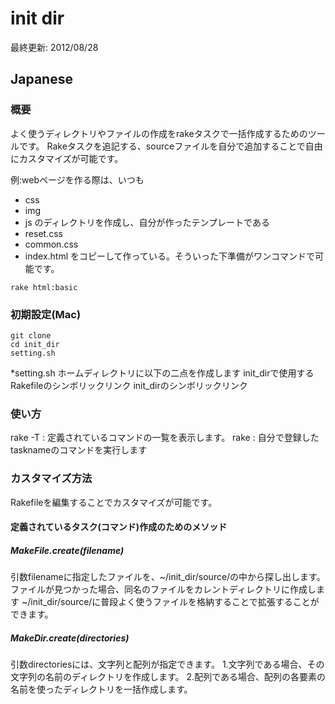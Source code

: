 init dir
=========

最終更新: 2012/08/28

## Japanese

### 概要

よく使うディレクトリやファイルの作成をrakeタスクで一括作成するためのツールです。
Rakeタスクを追記する、sourceファイルを自分で追加することで自由にカスタマイズが可能です。

例:webページを作る際は、いつも
- css
- img
- js
のディレクトリを作成し、自分が作ったテンプレートである
- reset.css
- common.css
- index.html
をコピーして作っている。そういった下準備がワンコマンドで可能です。

```
rake html:basic
```



### 初期設定(Mac)

```
git clone
cd init_dir
setting.sh
```

*setting.sh
ホームディレクトリに以下の二点を作成します
init_dirで使用するRakefileのシンボリックリンク
init_dirのシンボリックリンク

### 使い方

rake -T : 定義されているコマンドの一覧を表示します。
rake <taskname> : 自分で登録したtasknameのコマンドを実行します

### カスタマイズ方法

Rakefileを編集することでカスタマイズが可能です。

#### 定義されているタスク(コマンド)作成のためのメソッド

##### MakeFile.create(filename)

引数filenameに指定したファイルを、~/init_dir/source/の中から探し出します。
ファイルが見つかった場合、同名のファイルをカレントディレクトリに作成します
~/init_dir/source/に普段よく使うファイルを格納することで拡張することができます。


##### MakeDir.create(directories)

引数directoriesには、文字列と配列が指定できます。
1.文字列である場合、その文字列の名前のディレクトリを作成します。
2.配列である場合、配列の各要素の名前を使ったディレクトリを一括作成します。
